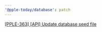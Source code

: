 ```yaml
---
'@pple-today/database': patch
---
```


[[PPLE-363] [API] Update database seed file](https://linear.app/snts/issue/PPLE-363/api-update-database-seed-file)
